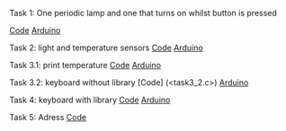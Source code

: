 Task 1: One periodic lamp and one that turns on whilst button is pressed

[Code](<task1.c>)
[Arduino](<task1.png>)

Task 2: light and temperature sensors
[Code](<task2.c>)
[Arduino](<task3.png>)

Task 3.1: print temperature
[Code](<task3_1.c>)
[Arduino](<task3.png>)

Task 3.2: keyboard without library
[Code] (<task3_2.c>)
[Arduino](<task3_2.png>)

Task 4: keyboard with library
[Code](<task4.c>)
[Arduino](<task3_2.png>)

Task 5: Adress
[Code](<task5.c>)